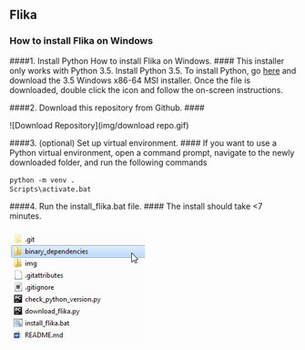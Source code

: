 ## Flika ##
### How to install Flika on Windows ###

####1. Install Python How to install Flika on Windows. ####
This installer only works with Python 3.5. Install Python 3.5. To install Python, go [here](https://www.python.org/downloads/windows/) and download the 3.5 Windows x86-64 MSI installer.  Once the file is downloaded, double click the icon and follow the on-screen instructions.

####2. Download this repository from Github.  ####

![Download Repository](img/download repo.gif)

####3. (optional) Set up virtual environment.  ####
If you want to use a Python virtual environment, open a command prompt, navigate to the newly downloaded folder, and run the following commands

```
python -m venv .
Scripts\activate.bat
```

####4. Run the install_flika.bat file.  ####
The install should take <7 minutes.

![Download Repository](img/install_flika.gif)

